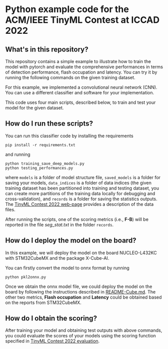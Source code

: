 # Python example code for the ACM/IEEE TinyML Contest at ICCAD 2022

## What's in this repository?

This repository contains a simple example to illustrate how to train the model with pytorch and evaluate the comprehensive performances in terms of detection performance, flash occupation and latency. You can try it by running the following commands on the given training dataset. 

For this example, we implemented a convolutional neural network (CNN). You can use a different classifier and software for your implementation. 

This code uses four main scripts, described below, to train and test your model for the given dataset.

## How do I run these scripts?

You can run this classifier code by installing the requirements

    pip install -r requirements.txt

and running

    python training_save_deep_models.py 
    python testing_performances.py

where `models` is a folder of model structure file, `saved_models` is a folder for saving your models, `data_indices` is a folder of data indices (the given training dataset has been partitioned into training and testing dataset, you can create more partitions of the training data locally for debugging and cross-validation), and `records` is a folder for saving the statistics outputs. The [TinyML Contest 2022 web-page](https://tinymlcontest.github.io/TinyML-Design-Contest/Problems.html) provides a description of the data files.

After running the scripts, one of the scoring metrics (i.e., **F-B**) will be reported in the file *seg_stat.txt* in the folder `records`. 

## How do I deploy the model on the board?

In this example, we will deploy the model on the board NUCLEO-L432KC with STM32CubeMX and the package X-Cube-AI. 

You can firstly convert the model to onnx format by running

    python pkl2onnx.py 

Once we obtain the onnx model file, we could deploy the model on the board by following the instructions described in [README-Cube.md](https://github.com/tinymlcontest/tinyml_contest2022_demo_example/blob/master/README-Cube.md). The other two metrics, **Flash occupation** and **Latency** could be obtained based on the reports from STM32CubeMX. 


## How do I obtain the scoring?
After training your model and obtaining test outputs with above commands, you could evaluate the scores of your models using the scoring function specified in [TinyML Contest 2022 evaluation](https://tinymlcontest.github.io/TinyML-Design-Contest/Problems.html). 
